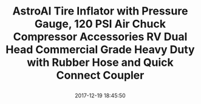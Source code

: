 ---
title: > #shorten me
  AstroAI Tire Inflator with Pressure Gauge, 120 PSI Air Chuck Compressor Accessories RV Dual Head Commercial Grade Heavy Duty with Rubber Hose and Quick Connect Coupler
name: >
  AstroAI Tire Inflator with Pressure Gauge, 120 PSI Air Chuck Compressor Accessories RV Dual Head Commercial Grade Heavy Duty with Rubber Hose and Quick Connect Coupler
date: "2017-12-19 18:45:50"
buy_now: "https://www.amazon.com/AstroAI-Inflator-Compressor-Accessories-Commercial/dp/B075CJT6ZV?SubscriptionId=AKIAIA5RBQIWQVTCUEUQ&tag=coldcutdeals-20&linkCode=xm2&camp=2025&creative=165953&creativeASIN=B075CJT6ZV"
description_markdown: >-

  - ADVANCED ACCURACY: Professionally calibrated to always return a reading within 2-3% of the exact pressure of your tire. No more guessing! Accurately measures regular and dually setups from 10-120 PSI

  - ALL-IN-ONE: The no-guess gauge displays the PSI measurements clearly; Includes an inflator, dual-head chuck, gauge, and hose, all in one unit; Compatible with both ¼" and ½" NPT air compressors outputs

  - SUPERIOR CONSTRUCTION: Built of high quality, heavy duty stainless steel and brass components that provide lasting performance

  - INCREASED SAFETY: Properly inflated tires provide better performance in all weather conditions, decreasing the likelihood of flats, explosions, and crashes; Increase your MPG and save money on fuel costs and tire wear

  - 3 Year warranty provided by AstroAI


tweet_id_str: "943190654947069953"
price: "$59.99"
list_price: "$89.99"
deal_price: "$20.39"
you_save: "$39.60 (66%)"
asin: "B075CJT6ZV"
image: "https://images-na.ssl-images-amazon.com/images/I/41-ih%2Bo3RuL.jpg"
---